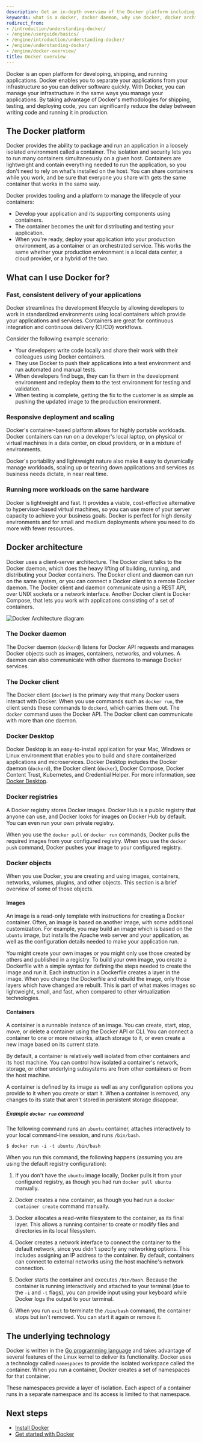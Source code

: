 ```yaml
---
description: Get an in-depth overview of the Docker platform including what it can be used for, the architecture it employs, and its underlying technology. 
keywords: what is a docker, docker daemon, why use docker, docker architecture, what to use docker for, docker client, what is docker for, why docker, uses for docker, what is docker container used for, what are docker containers used for
redirect_from:
- /introduction/understanding-docker/
- /engine/userguide/basics/
- /engine/introduction/understanding-docker/
- /engine/understanding-docker/
- /engine/docker-overview/
title: Docker overview
---
```


Docker is an open platform for developing, shipping, and running applications.
Docker enables you to separate your applications from your infrastructure so
you can deliver software quickly. With Docker, you can manage your infrastructure
in the same ways you manage your applications. By taking advantage of Docker's
methodologies for shipping, testing, and deploying code, you can
significantly reduce the delay between writing code and running it in production.

## The Docker platform

Docker provides the ability to package and run an application in a loosely isolated
environment called a container. The isolation and security lets you to run many
containers simultaneously on a given host. Containers are lightweight and contain
everything needed to run the application, so you don't need to rely on what's
 installed on the host. You can share containers while you work,
and be sure that everyone you share with gets the same container that works in the
same way.

Docker provides tooling and a platform to manage the lifecycle of your containers:

* Develop your application and its supporting components using containers.
* The container becomes the unit for distributing and testing your application.
* When you're ready, deploy your application into your production environment,
  as a container or an orchestrated service. This works the same whether your
  production environment is a local data center, a cloud provider, or a hybrid
  of the two.

## What can I use Docker for?

### Fast, consistent delivery of your applications

Docker streamlines the development lifecycle by allowing developers to work in
standardized environments using local containers which provide your applications
and services. Containers are great for continuous integration and continuous
delivery (CI/CD) workflows.

Consider the following example scenario:

- Your developers write code locally and share their work with their colleagues
  using Docker containers.
- They use Docker to push their applications into a test environment and run
  automated and manual tests.
- When developers find bugs, they can fix them in the development environment
  and redeploy them to the test environment for testing and validation.
- When testing is complete, getting the fix to the customer is as simple as
  pushing the updated image to the production environment.

### Responsive deployment and scaling

Docker's container-based platform allows for highly portable workloads. Docker
containers can run on a developer's local laptop, on physical or virtual
machines in a data center, on cloud providers, or in a mixture of environments.

Docker's portability and lightweight nature also make it easy to dynamically
manage workloads, scaling up or tearing down applications and services as
business needs dictate, in near real time.

### Running more workloads on the same hardware

Docker is lightweight and fast. It provides a viable, cost-effective alternative
to hypervisor-based virtual machines, so you can use more of your server
capacity to achieve your business goals. Docker is perfect for high density
environments and for small and medium deployments where you need to do more with
fewer resources.

## Docker architecture

Docker uses a client-server architecture. The Docker client talks to the
Docker daemon, which does the heavy lifting of building, running, and
distributing your Docker containers. The Docker client and daemon can
run on the same system, or you can connect a Docker client to a remote Docker
daemon. The Docker client and daemon communicate using a REST API, over UNIX
sockets or a network interface. Another Docker client is Docker Compose,
that lets you work with applications consisting of a set of containers.

![Docker Architecture diagram](/assets/images/architecture.svg)

### The Docker daemon

The Docker daemon (`dockerd`) listens for Docker API requests and manages Docker
objects such as images, containers, networks, and volumes. A daemon can also
communicate with other daemons to manage Docker services.

### The Docker client

The Docker client (`docker`) is the primary way that many Docker users interact
with Docker. When you use commands such as `docker run`, the client sends these
commands to `dockerd`, which carries them out. The `docker` command uses the
Docker API. The Docker client can communicate with more than one daemon.

### Docker Desktop

Docker Desktop is an easy-to-install application for your Mac, Windows or Linux environment that enables you to build and share containerized applications and microservices. Docker Desktop includes the Docker daemon (`dockerd`), the Docker client (`docker`), Docker Compose, Docker Content Trust, Kubernetes, and Credential Helper. For more information, see [Docker Desktop](../desktop/index.md).

### Docker registries

A Docker registry stores Docker images. Docker Hub is a public
registry that anyone can use, and Docker looks for images on
Docker Hub by default. You can even run your own private registry.

When you use the `docker pull` or `docker run` commands, Docker pulls the required images from your configured registry. When you use the `docker push` command, Docker pushes
your image to your configured registry.

### Docker objects

When you use Docker, you are creating and using images, containers, networks,
volumes, plugins, and other objects. This section is a brief overview of some
of those objects.

#### Images

An image is a read-only template with instructions for creating a Docker
container. Often, an image is based on another image, with some additional
customization. For example, you may build an image which is based on the `ubuntu`
image, but installs the Apache web server and your application, as well as the
configuration details needed to make your application run.

You might create your own images or you might only use those created by others
and published in a registry. To build your own image, you create a Dockerfile
with a simple syntax for defining the steps needed to create the image and run
it. Each instruction in a Dockerfile creates a layer in the image. When you
change the Dockerfile and rebuild the image, only those layers which have
changed are rebuilt. This is part of what makes images so lightweight, small,
and fast, when compared to other virtualization technologies.

#### Containers

A container is a runnable instance of an image. You can create, start, stop,
move, or delete a container using the Docker API or CLI. You can connect a
container to one or more networks, attach storage to it, or even create a new
image based on its current state.

By default, a container is relatively well isolated from other containers and
its host machine. You can control how isolated a container's network, storage,
or other underlying subsystems are from other containers or from the host
machine.

A container is defined by its image as well as any configuration options you
provide to it when you create or start it. When a container is removed, any changes to
its state that aren't stored in persistent storage disappear.

##### Example `docker run` command

The following command runs an `ubuntu` container, attaches interactively to your
local command-line session, and runs `/bin/bash`.

```console
$ docker run -i -t ubuntu /bin/bash
```

When you run this command, the following happens (assuming you are using
the default registry configuration):

1.  If you don't have the `ubuntu` image locally, Docker pulls it from your
    configured registry, as though you had run `docker pull ubuntu` manually.

2.  Docker creates a new container, as though you had run a `docker container create`
    command manually.

3.  Docker allocates a read-write filesystem to the container, as its final
    layer. This allows a running container to create or modify files and
    directories in its local filesystem.

4.  Docker creates a network interface to connect the container to the default
    network, since you didn't specify any networking options. This includes
    assigning an IP address to the container. By default, containers can
    connect to external networks using the host machine's network connection.

5.  Docker starts the container and executes `/bin/bash`. Because the container
    is running interactively and attached to your terminal (due to the `-i` and `-t`
    flags), you can provide input using your keyboard while Docker logs the output to
    your terminal.

6.  When you run `exit` to terminate the `/bin/bash` command, the container
    stops but isn't removed. You can start it again or remove it.

## The underlying technology
Docker is written in the [Go programming language](https://golang.org/) and takes
advantage of several features of the Linux kernel to deliver its functionality.
Docker uses a technology called `namespaces` to provide the isolated workspace
called the container. When you run a container, Docker creates a set of
namespaces for that container.

These namespaces provide a layer of isolation. Each aspect of a container runs
in a separate namespace and its access is limited to that namespace.

## Next steps

- [Install Docker](../get-docker.md)
- [Get started with Docker](index.md)
